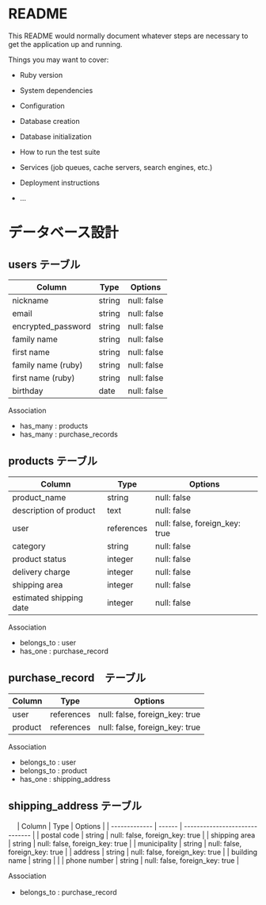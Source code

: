 # README

This README would normally document whatever steps are necessary to get the
application up and running.

Things you may want to cover:

* Ruby version

* System dependencies

* Configuration

* Database creation

* Database initialization

* How to run the test suite

* Services (job queues, cache servers, search engines, etc.)

* Deployment instructions

* ...

# データベース設計

## users テーブル

| Column             | Type   | Options      |
| ------------------ | ------ | ------------ |
| nickname           | string | null: false  |
| email              | string | null: false  |
| encrypted_password | string | null: false  |
| family name        | string | null: false  |
| first name         | string | null: false  |
| family name (ruby) | string | null: false  |
| first name (ruby)  | string | null: false  |
| birthday           | date   | null: false  |

 Association

- has_many : products
- has_many : purchase_records

## products テーブル

| Column                  | Type       | Options                          |
| ----------------------- | -----------| -------------------------------- |
| product_name            | string     | null: false                      |
| description of product  | text       | null: false                      |
| user                    | references | null: false, foreign_key: true   |
| category                | string     | null: false                      |
| product status          | integer    | null: false                      |
| delivery charge         | integer    | null: false                      |
| shipping area           | integer    | null: false                      |
| estimated shipping date | integer    | null: false                      |

Association

- belongs_to : user
- has_one    : purchase_record

## purchase_record　テーブル

| Column  | Type       | Options                        |
| ------- | ---------- | ------------------------------ |
| user    | references | null: false, foreign_key: true |
| product | references | null: false, foreign_key: true |

Association

- belongs_to : user
- belongs_to : product
- has_one    : shipping_address


## shipping_address テーブル
　
| Column        | Type   | Options                        |
| ------------- | ------ | ------------------------------ |
| postal code   | string | null: false, foreign_key: true |
| shipping area | string | null: false, foreign_key: true |
| municipality  | string | null: false, foreign_key: true |
| address       | string | null: false, foreign_key: true |
| building name | string |                                |
| phone number  | string | null: false, foreign_key: true |

Association

- belongs_to : purchase_record　
